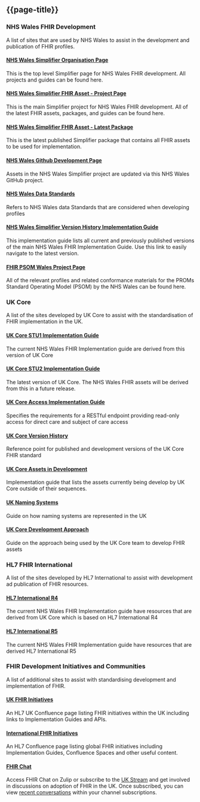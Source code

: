 ## {{page-title}}

<div class="warning"><span class="ExtLinkWarn"></span></div>

### NHS Wales FHIR Development

A list of sites that are used by NHS Wales to assist in the development and publication of FHIR profiles.

<div class="container">
    <div class="row">
        <div class="col-md-7 card">
            <h4><b><a href="https://simplifier.net/organization/nhswales" alt="NHS Wales Simplifier Organisation Page" target="_blank">NHS Wales Simplifier Organisation Page</a></b></h4>
            <p>This is the top level Simplifier page for NHS Wales FHIR development. All projects and guides can be found here.</p>
        </div>
        <div class="col-md-7 card">
            <h4><b><a href="https://simplifier.net/fhir-standards-wales" alt="NHS Wales Simplifier FHIR Asset - Project Page" target="_blank">NHS Wales Simplifier FHIR Asset - Project Page</a></b></h4>
            <p>This is the main Simplifier project for NHS Wales FHIR development. All of the latest FHIR assets, packages, and guides can be found here.</p>
        </div>
        <div class="col-md-7 card">
            <h4><b><a href="https://simplifier.net/packages/fhir.r4.wales.stu1/1.0.0" alt="NHS Wales Simplifier FHIR Asset - Latest Package" target="_blank">NHS Wales Simplifier FHIR Asset - Latest Package</a></b></h4>
            <p>This is the latest published Simplifier package that contains all FHIR assets to be used for implementation.</p>
        </div>
        <div class="col-md-7 card">
            <h4><b><a href="https://github.com/NHSWalesFHIR/NHSWales-fhir-profiles-R4" alt="NHS Wales GitHub Development Page" target="_blank">NHS Wales Github Development Page</a></b></h4>
            <p>Assets in the NHS Wales Simplifier project are updated via this NHS Wales GitHub project.</p>
        </div>
        <div class="col-md-7 card">
            <h4><b><a href="https://dhcw.nhs.wales/information-services/information-standards/data-standards/" alt="NHS Wales Data Standards" target="_blank">NHS Wales Data Standards</a></b></h4>
            <p>Refers to NHS Wales data Standards that are considered when developing profiles</p>
        </div>
        <div class="col-md-7 card">
            <h4><b><a href=https://simplifier.net/guide/Wales-FHIR-Implementation-Guide-Version-History/ alt="NHS Wales Simplifier Version History Implementation Guide" target="_blank">NHS Wales Simplifier Version History Implementation Guide</a></b></h4>
            <p>This implementation guide lists all current and previously published versions of the main NHS Wales FHIR Implementation Guide. Use this link to easily navigate to the latest version.</p>
        </div>
        <div class="col-md-7 card">
            <h4><b><a href="https://simplifier.net/FHIR-PSOM-Wales/~introduction" alt="FHIR PSOM Wales Project Page" target="_blank">FHIR PSOM Wales Project Page</a></b></h4>
            <p>All of the relevant profiles and related conformance materials for the PROMs Standard Operating Model (PSOM) by the NHS Wales can be found here.</p>
            </div>
        </div>
    </div>
</div>


### UK Core

A list of the sites developed by UK Core to assist with the standardisation of FHIR implementation in the UK.

<div class="container">
    <div class="row">
        <div class="col-md-7 card">
            <h4><b><a href="https://simplifier.net/guide/uk-core-implementation-guide?version=1.0.0" alt="UK Core Implementation Guide 1.0.0 - STU1 Release for Ballot" target="_blank">UK Core STU1 Implementation Guide</a></b></h4>
            <p>The current NHS Wales FHIR Implementation guide are derived from this version of UK Core</p>
        </div>
        <div class="col-md-7 card">
            <h4><b><a href="https://simplifier.net/guide/uk-core-implementation-guide-stu2" alt="UK Core Implementation Guide STU2 Release for Ballot" target="_blank">UK Core STU2 Implementation Guide</a></b></h4>
            <p>The latest version of UK Core. The NHS Wales FHIR assets will be derived from this in a future release.</p>
        </div>
        <div class="col-md-7 card">
            <h4><b><a href="https://build.fhir.org/ig/HL7-UK/UK-Core-Access/index.html" alt="UK Core Access" target="_blank">UK Core Access Implementation Guide</a></b></h4>
            <p>Specifies the requirements for a RESTful endpoint providing read-only access for direct care and subject of care access</p>
        </div>
        <div class="col-md-7 card">
            <h4><b><a href="https://simplifier.net/guide/ukcoreversionhistory" alt="UK Core Version History" target="_blank">UK Core Version History</a></b></h4>
            <p>Reference point for published and development versions of the UK Core FHIR standard</p>
        </div>
        <div class="col-md-7 card">
            <h4><b><a href="https://simplifier.net/guide/UKCoreImplementationGuideAssetsinDevelopment/Home" alt="UK Core Assets in Development" target="_blank">UK Core Assets in Development</a></b></h4>
            <p>Implementation guide that lists the assets currently being develop by UK Core outside of their sequences.</p>
        </div>
        <div class="col-md-7 card">
            <h4><b><a href="https://simplifier.net/guide/uknamingsystems" alt="UK Naming Systems" target="_blank">UK Naming Systems</a></b></h4>
            <p>Guide on how naming systems are represented in the UK</p>
        </div>
	<div class="col-md-7 card">
            <h4><b><a href="https://simplifier.net/guide/hl7fhirukcoredesignanddevelopmentapproach" alt="UK Core Development Approach" target="_blank">UK Core Development Approach</a></b></h4>
            <p>Guide on the approach being used by the UK Core team to develop FHIR assets</p>
        </div>
    </div>
</div>

### HL7 FHIR International

A list of the sites developed by HL7 International to assist with development ad publication of FHIR resources.

<div class="container">
    <div class="row">
        <div class="col-md-7 card">
            <h4><b><a href="https://www.hl7.org/fhir/R4/" alt="HL7 International R4" target="_blank">HL7 International R4</a></b></h4>
            <p>The current NHS Wales FHIR Implementation guide have resources that are derived from UK Core which is based on HL7 International R4</p>
        </div>
        <div class="col-md-7 card">
            <h4><b><a href="https://hl7.org/fhir/R5/index.html" alt="HL7 International R5" target="_blank">HL7 International R5</a></b></h4>
            <p>The current NHS Wales FHIR Implementation guide have resources that are derived HL7 International R5</p>
        </div>
    </div>
</div>

### FHIR Development Initiatives and Communities

A list of additional sites to assist with standardising development and implementation of FHIR. 

<div class="container"></div>
    <div class="row">
        <div class="col-md-7 card">
            <h4><b><a href="https://confluence.hl7.org/display/HL7UK/UK+FHIR+IG+Initiative+Directory" target="_blank">UK FHIR Initiatives</a></b></h4>
            <p>An HL7 UK Confluence page listing FHIR initiatives within the UK including links to Implementation Guides and APIs.</p>
        </div>
        <div class="col-md-7 card">
            <h4><b><a href="https://confluence.hl7.org/display/IC/Initiative+Directory" target="_blank">International FHIR Initiatives</a></b></h4>
            <p>An HL7 Confluence page listing global FHIR initiatives including Implementation Guides, Confluence Spaces and other useful content.</p>
        </div>
        <div class="col-md-7 card">
            <h4><b><a href="https://chat.fhir.org/" target="_blank">FHIR Chat</a></b></h4>
            <p>Access FHIR Chat on Zulip or subscribe to the <a href="https://chat.fhir.org/#channels/179189/uk/general" target="_blank">UK Stream</a> and get involved in discussions on adoption of FHIR in the UK. Once subscribed, you can view <a href="https://chat.fhir.org/#recent" target="_blank">recent conversations</a> within your channel subscriptions.</p>
        </div>
    </div>
</div>